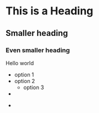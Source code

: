 # This is a Heading 

## Smaller heading

### Even smaller heading 

Hello world 

- option 1
- option 2
  - option 3  
-
* 